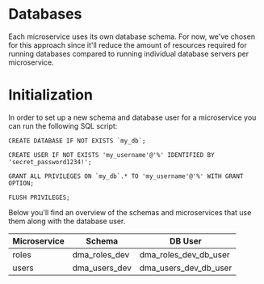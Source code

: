 # Databases

Each microservice uses its own database schema. For now, we've chosen for this approach since it'll reduce the amount of resources required for running databases compared to running individual database servers per microservice.

# Initialization

In order to set up a new schema and database user for a microservice you can run the following SQL script:

```mariadb
CREATE DATABASE IF NOT EXISTS `my_db`;

CREATE USER IF NOT EXISTS 'my_username'@'%' IDENTIFIED BY 'secret_password1234!';

GRANT ALL PRIVILEGES ON `my_db`.* TO 'my_username'@'%' WITH GRANT OPTION;

FLUSH PRIVILEGES;
```

Below you'll find an overview of the schemas and microservices that use them along with the database user.

| Microservice | Schema        | DB User               |
|--------------|---------------|-----------------------|
| roles        | dma_roles_dev | dma_roles_dev_db_user |
| users        | dma_users_dev | dma_users_dev_db_user |
